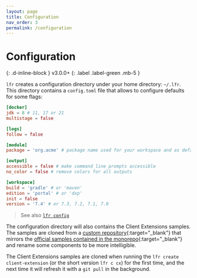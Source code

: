 ```yaml
---
layout: page
title: Configuration
nav_order: 3
permalink: /configuration
---
```


# Configuration
{: .d-inline-block }
v3.0.0+
{: .label .label-green .mb-5 }

`lfr` creates a configuration directory under your home directory: `~/.lfr`. This directory contains a `config.toml` file that allows to configure defaults for some flags:

```toml
[docker]
jdk = 8 # 11, 17 or 21
multistage = false

[logs]
follow = false

[module]
package = 'org.acme' # package name used for your workspace and as default base for your modules

[output]
accessible = false # make command line prompts accessible
no_color = false # remove colors for all outputs

[workspace]
build = 'gradle' # or 'maven'
edition = 'portal' # or 'dxp'
init = false
version = '7.4' # or 7.3, 7.2, 7.1, 7.0
```
> See also [`lfr config`](/cmd/config)

The configuration directory will also contains the Client Extensions samples. The samples are cloned from a [custom repository](https://github.com/lgdd/liferay-client-extensions-samples){:target="_blank"} that mirrors the [official samples contained in the monorepo](https://github.com/liferay/liferay-portal/tree/master/workspaces/liferay-sample-workspace/client-extensions){:target="_blank"} and rename some components to be more intelligible.

The Client Extensions samples are cloned when running the `lfr create client-extension` (or the short version `lfr c cx`) for the first time, and the next time it will refresh it with a `git pull` in the background.